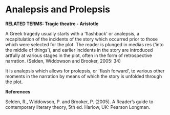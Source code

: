 # Analepsis and Prolepsis

**RELATED TERMS: Tragic theatre - Aristotle**

A Greek tragedy usually starts with a ‘flashback’ or analepsis, a recapitulation of the incidents of the story which occurred prior to those which were selected for the plot. The reader is plunged in medias res (‘into the middle of things’), and earlier incidents in the story are introduced artfully at various stages in the plot, often in the form of retrospective narration. (Selden, Widdowson and Brooker, 2005: 34)

It is analepsis which allows for prolepsis, or 'flash forward', to various other moments in the narration by means of which the story is unfolded through the plot.

**References** 

Selden, R., Widdowson, P. and Brooker, P. (2005). A Reader’s guide to contemporary literary theory, 5th ed. Harlow, UK: Pearson Longman.
